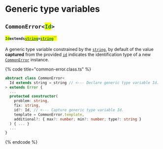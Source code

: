 # Generic type variables

## `CommonError<`<mark style="color:green;">`Id`</mark>`>` <a href="#wrap-opening" id="wrap-opening"></a>

#### <mark style="color:green;">`Id`</mark>`extends`[<mark style="color:green;">`string`</mark>](https://www.typescriptlang.org/docs/handbook/basic-types.html#string)`=`[<mark style="color:green;">`string`</mark>](https://www.typescriptlang.org/docs/handbook/basic-types.html#string)<mark style="color:green;">``</mark>

​A generic type variable constrained by the [`string`](https://developer.mozilla.org/en-US/docs/Web/JavaScript/Reference/Global\_Objects/String), by default of the value **captured** from the provided [`id`](../commonerror/constructor.md#id-id) indicates the identification type of a new [`CommonError`](broken-reference) instance.

{% code title="common-error.class.ts" %}
```typescript
abstract class CommonError<
  Id extends string = string // <--- Declare generic type variable Id.
> extends Error {
  ...
  protected constructor(
    problem: string,
    fix: string,
    id?: Id, // <--- Capture generic type variable Id.
    template = CommonError.template,
    additional?: { max?: number; min?: number; type?: string }
  ) { ... }
  ...
}
```
{% endcode %}

